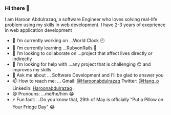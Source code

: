 ### Hi there 👋

<!--
**Haroonabdulrazaq/Haroonabdulrazaq** is a ✨ _special_ ✨ repository because its `README.md` (this file) appears on your GitHub profile.

Here are some ideas to get you started:
-->I am Haroon Abdulrazaq, a software Engineer who loves solving real-life problem using my skills in web development. I have 2-3 years of exeprience in web application development 
- 🔭 I’m currently working on ...World Clock :clock10:
- 🌱 I’m currently learning ...RubyonRails :suspension_railway:
- 👯 I’m looking to collaborate on ...project that affect lives directly or indirectly
- 🤔 I’m looking for help with ...any project that is challenging :blush: and improves my skills
- 💬 Ask me about ... Software Development and I'll be glad to answer you
- 📫 How to reach me: ... 
 Gmail: [@Haroonabdulrazaq](Haroonabdulrazaq@gmai.com)
 Twitter: [@Hanq_o](https://twitter.com/Hanq_o)
 Linkedin: [Haroonabdulrazaq](https://www.linkedin.com/in/haroon-abdulrazaq-817906100/)
- 😄 Pronouns: ...me/he/him :joy:
- ⚡ Fun fact: ...Do you know that, 29th of May is officially “Put a Pillow on Your Fridge Day” :joy:
